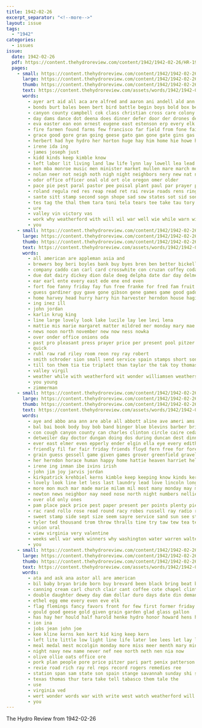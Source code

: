 ```yaml
---
title: 1942-02-26
excerpt_separator: "<!--more-->"
layout: issue
tags:
  - "1942"
categories:
  - issues
issue:
  date: 1942-02-26
  pdf: https://content.thehydroreview.com/content/1942/1942-02-26/HR-1942-02-26.pdf
  pages:
    - small: https://content.thehydroreview.com/content/1942/1942-02-26/small/HR-1942-02-26-01.jpg
      large: https://content.thehydroreview.com/content/1942/1942-02-26/large/HR-1942-02-26-01.jpg
      thumb: https://content.thehydroreview.com/content/1942/1942-02-26/thumbnails/HR-1942-02-26-01.jpg
      text: https://content.thehydroreview.com/assets/words/1942/1942-02-26/HR-1942-02-26-01.txt
      words:
        - ayer art aid all aca are alfred and aaron ani andell ald ann anna angel
        - bonds burt bales been bert bird battle begin boys bold box bet boek body billions brussel baptist buy but brother bill ben bond baby beng
        - canyon county campbell cok class christian cross care colony cotton city cedar church cation child
        - day dams dance dot deena does dinner defer door der drones death diego during
        - eva easter ean eon ernest eugene east estenson erp every elk
        - fire farmen found farms few francisco far field from fone faile fale for farm
        - grace good gore gran going geese gato gan gone gate gins gas genera grove gun given
        - herbert had hye hydro her horton huge hay him home hie howe has hopewell
        - irene ida ing
        - james joseph just
        - kidd kinds keep kimble know
        - left labor lit living land law life lynn lay lowell lea lead
        - mon mba monroe music men minister market mullen mare march moo matter miles morning miss mere man mena
        - nolan neer not neigh noth nigh night neighbors nery new nat nee navy now
        - odor office officer onal old ort ole oregon omer older
        - pace pie pest paral pastor pee poisal plant paul par prayer per paper pan pera pay potas pleas phipps peat
        - roland regula red res reap read ret rai revie roads rens ring
        - sante sitt stamp second sogn shope sad sow states sot sid son store sunday san smith sutton stamps still seed seen show service sal speakes star sink smart saturday see special sees soi shall sia supper
        - tes tag the thal them tara toni tela tears tee take tau tory tea takes texas team tin
        - ure
        - valley vin victory vas
        - work why weatherford with will wil war well wie while warn wied willing wig wang wild went wake was washita walters
        - you
    - small: https://content.thehydroreview.com/content/1942/1942-02-26/small/HR-1942-02-26-02.jpg
      large: https://content.thehydroreview.com/content/1942/1942-02-26/large/HR-1942-02-26-02.jpg
      thumb: https://content.thehydroreview.com/content/1942/1942-02-26/thumbnails/HR-1942-02-26-02.jpg
      text: https://content.thehydroreview.com/assets/words/1942/1942-02-26/HR-1942-02-26-02.txt
      words:
        - all american are appleman asia and
        - brewers boy beri boyles bank buy byes bren ben better bickell burgy ber beer bennett bryan bud bow bare bird bonds baptist bethel blough blum
        - company caddo can carl card crosswhite con cruzan coffey coda church cote cross candy cate county chris
        - due dat dairy dickey dion dale deeg delpha date dar day delmer
        - ear earl ente every east ede ene end even
        - fort foe fanny friday fay fun free franke for fred fam fruit frank from
        - guess gardiner guy gave gone gibson gene games game good gaddis gee
        - home harvey head hurry harry hin harvester herndon house hagin heir hudson hydro harold has
        - ing inez ill
        - john jordan
        - karlin krug king
        - line large lovely look lake lucile lay lee levi lena
        - mattie mis marie margaret matter mildred mer monday mary mae marshall myrtle more money march mex mitter martin
        - news noon north november new now ness nowka
        - over onder office onions oda
        - past pro pleasant press prayer price per present pool pitzer points pay pace pence payne post powers pink
        - quick
        - ruhl raw rad riley room reon roy ray robert
        - smith schroder sion small send service spain stamps short sons sylvester sisson states strong sener sunday shirley sale share schantz sin sides state second starts shower
        - till ton them tia tie triplett than taylor the tak toy thomason texas
        - valley virgil
        - weather while with weatherford wit wonder williamsen weathers wear ware wen will walls week wait wate wesley want white wes williams wilbanks well
        - you young
        - zimmerman
    - small: https://content.thehydroreview.com/content/1942/1942-02-26/small/HR-1942-02-26-03.jpg
      large: https://content.thehydroreview.com/content/1942/1942-02-26/large/HR-1942-02-26-03.jpg
      thumb: https://content.thehydroreview.com/content/1942/1942-02-26/thumbnails/HR-1942-02-26-03.jpg
      text: https://content.thehydroreview.com/assets/words/1942/1942-02-26/HR-1942-02-26-03.txt
      words:
        - aye and abbo ana ann are able all abbott aline ave ameri ams aid
        - bal bai book body buy bob band binger blue blevins barber bria better badia ball bird but bas business boys bot buckner bridgeport bie
        - con cough canyon county can charles clinton circle caire cedar custard clever chambers come channell christian city course church comes cecil class clara claude child coffee
        - detweiler day doctor dungan doing dos during duncan dest dinner dora director dies dev daughter
        - ever east elmer even epperly ender elgin ella eye every edith ethel english
        - friendly fil far fair friday friends floyd fern free for foreman fant faye friend first freshman fee frank from
        - grain guess gessell game given games grover greenfield gravel glen group good gift goe gave
        - her herndon horace human happy home hattie heaven harriet held hinton hunting high hydro hot hal house had has health hamilton him heide
        - irene ing inman ibe ivins irish
        - john jim joy jarvis jordan
        - kirkpatrick krehbiel kerns kimble keep keeping know kinds kern kansas kidd
        - lovely look line let less last laundry lead love lincoln long lesson letter life lulu lary larkin likes
        - more mon much mar made marie milam mil most many monday may marks mccullock maddox members model majors march
        - newton news neighbor nay need nose north night numbers nellie ned now ning never neal
        - over old only ones
        - pam place pack price pest paper present per points plenty pies pretty pot
        - rac rand rollo rose read round racy robes russell ray radio ruth race ruby russe ras ralph rowe
        - sweet stamp side sept size seem sayre service sand sun see student stafford sergeant short strong scott special stamps she such simmons saturday shipp seven seems school score
        - tyler ted thousand trom throw thralls tine try taw tew tea team tuck taylor tie then talle table the teller tom tullock
        - union ural
        - view virginia very valentine
        - weeks well war week winners why washington water warren walter world write wish williams wife wears wonder won welding wyatt weathers went was with weatherford will work win
        - you
    - small: https://content.thehydroreview.com/content/1942/1942-02-26/small/HR-1942-02-26-04.jpg
      large: https://content.thehydroreview.com/content/1942/1942-02-26/large/HR-1942-02-26-04.jpg
      thumb: https://content.thehydroreview.com/content/1942/1942-02-26/thumbnails/HR-1942-02-26-04.jpg
      text: https://content.thehydroreview.com/assets/words/1942/1942-02-26/HR-1942-02-26-04.txt
      words:
        - ata and ask ana astor all are american
        - bil baby bryan bride born buy brevard been black bring beat belle better but beryl bonds bills big best base
        - canning cream carl church clair cant coffee cote chapel clinton carmen city can chow car cody circle cai captain conrad carry
        - double daughter dewey day dam dollar duro days date din demand dinner dav
        - ethel egg eme every even eve elk
        - flag flemings fancy favors front for few first former friday full famous field from fini farm
        - gould good geese gold given grain garden glad glass gallon
        - has hay her hould half harold henke hydro honor howard hens hoste hess henry him humphrey had house high
        - ion ina
        - jobs jean john joe
        - kee kline kerns ken kert kid king keep kern
        - left lite little low light line life later lee lees let lay lora
        - meal medal mest mccolgin monday more miss meer menth mary mineral many marriage mcbride milburn murphy miller million mil mitchell mash maltese
        - night navy new name never nef nee north neth nen nia now
        - olive ollie oats office ore
        - pork plan people pore price pitzer pari part penix patterson pounds pink per pins pene purse pound pers peo page pere pride
        - revie road rich ray rel reps record rogers remedies ree
        - station span sam state son spain stange savannah sunday shi standard sunny small saturday sot surprise sil she sims suit see shirley salmon show shower stockton side seed stamps store san service sis sodders
        - texas thomas thur tera take tell tabasco them tale the
        - use
        - virginia ved
        - wert wonder words war with write west watch weatherford will was white wedding waller water willard won word want winnie
        - you
---
```


The Hydro Review from 1942-02-26

<!--more-->

